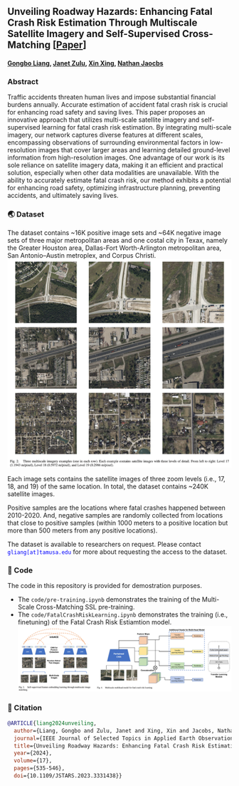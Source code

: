 ## Unveiling Roadway Hazards: Enhancing Fatal Crash Risk Estimation Through Multiscale Satellite Imagery and Self-Supervised Cross-Matching [[Paper](https://ieeexplore.ieee.org/stamp/stamp.jsp?tp=&arnumber=10313931)]
#### [Gongbo Liang](http://www.gb-liang.com), [Janet Zulu](https://www.linkedin.com/in/janetzulu/), [Xin Xing](https://xtrigold.github.io), [Nathan Jaocbs](https://jacobsn.github.io/) 


### Abstract
Traffic accidents threaten human lives and impose substantial financial burdens annually. Accurate estimation of accident fatal crash risk is crucial for enhancing road safety and saving lives. This paper proposes an innovative approach that utilizes multi-scale satellite imagery and self-supervised learning for fatal crash risk estimation. By integrating multi-scale imagery, our network captures diverse features at different scales, encompassing observations of surrounding environmental factors in low-resolution images that cover larger areas and learning detailed ground-level information from high-resolution images. One advantage of our work is its sole reliance on satellite imagery data, making it an efficient and practical solution, especially when other data modalities are unavailable. With the ability to accurately estimate fatal crash risk, our method exhibits a potential for enhancing road safety, optimizing infrastructure planning, preventing accidents, and ultimately saving lives. 


### :earth_asia: Dataset
The dataset contains ~16K positive image sets and ~64K negative image sets of three major metropolitan areas and one costal city in Texax, namely the Greater Houston area, Dallas-Fort Worth-Arlington metropolitan area, San Antonio–Austin metroplex, and Corpus Christi.
![dataset](image/dataset.png)

Each image sets contains the satellite images of three zoom levels (i.e., 17, 18, and 19) of the same location. In total, the dataset contains ~240K satellite images.

Positive samples are the locations where fatal crashes happened between 2010-2020. And, negative samples are randomly collected from locations that close to positive samples (within 1000 meters to a positive location but more than 500 meters from any positive locations).

The dataset is available to researchers on request. Please contact <code style="color:blue">gliang[at]tamusa.edu</code> for more about requesting the access to the dataset.


### :open_file_folder: Code
The code in this repository is provided for demostration purposes. 
- The ```code/pre-training.ipynb``` demonstrates the training of the Multi-Scale Cross-Matching SSL pre-training.  
- The ```code/FatalCrashRiskLearning.ipynb``` demonstrates the training (i.e., finetuning) of the Fatal Crash Risk Estiamtion model.
![pretrain](image/method.png)


### 📑 Citation
```bibtex
@ARTICLE{liang2024unveiling,
  author={Liang, Gongbo and Zulu, Janet and Xing, Xin and Jacobs, Nathan},
  journal={IEEE Journal of Selected Topics in Applied Earth Observations and Remote Sensing}, 
  title={Unveiling Roadway Hazards: Enhancing Fatal Crash Risk Estimation Through Multiscale Satellite Imagery and Self-Supervised Cross-Matching}, 
  year={2024},
  volume={17},
  pages={535-546},
  doi={10.1109/JSTARS.2023.3331438}}
```
